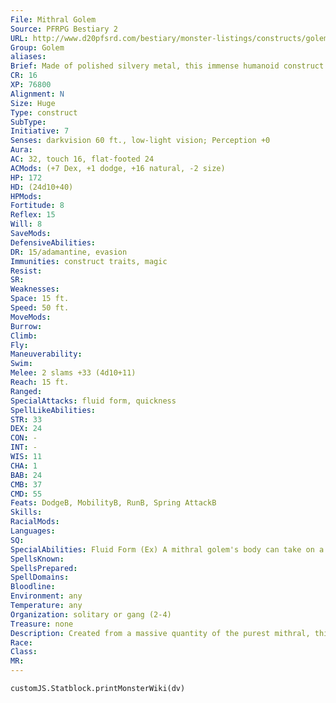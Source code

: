 ```yaml
---
File: Mithral Golem
Source: PFRPG Bestiary 2
URL: http://www.d20pfsrd.com/bestiary/monster-listings/constructs/golem/mithral-golem
Group: Golem
aliases: 
Brief: Made of polished silvery metal, this immense humanoid construct moves with shocking grace and speed.
CR: 16
XP: 76800
Alignment: N
Size: Huge
Type: construct
SubType: 
Initiative: 7
Senses: darkvision 60 ft., low-light vision; Perception +0
Aura: 
AC: 32, touch 16, flat-footed 24
ACMods: (+7 Dex, +1 dodge, +16 natural, -2 size)
HP: 172
HD: (24d10+40)
HPMods: 
Fortitude: 8
Reflex: 15
Will: 8
SaveMods: 
DefensiveAbilities: 
DR: 15/adamantine, evasion
Immunities: construct traits, magic
Resist: 
SR: 
Weaknesses: 
Space: 15 ft.
Speed: 50 ft.
MoveMods: 
Burrow: 
Climb: 
Fly: 
Maneuverability: 
Swim: 
Melee: 2 slams +33 (4d10+11)
Reach: 15 ft.
Ranged: 
SpecialAttacks: fluid form, quickness
SpellLikeAbilities: 
STR: 33
DEX: 24
CON: -
INT: -
WIS: 11
CHA: 1
BAB: 24
CMB: 37
CMD: 55
Feats: DodgeB, MobilityB, RunB, Spring AttackB
Skills: 
RacialMods: 
Languages: 
SQ: 
SpecialAbilities: Fluid Form (Ex) A mithral golem's body can take on a form like liquid silver as a swift action. While in this form, the mithral golem's reach increases to 30 feet and its DR becomes 15/bludgeoning and adamantine. A mithral golem in this form can also move through any crack or hole in a wall or door, no matter how small, without impeding its movement. A mithral golem can maintain this form for up to 10 rounds per day, but these rounds do not need to be consecutive. Reverting to its normal form is a free action.  Immunity to Magic (Ex) A mithral golem is immune to any spell or spell-like ability that allows spell resistance. In addition, certain spells and effects function differently against a mithral golem, as noted below.  • A slow spell cast on the golem causes it to lose its quickness ability for 1d6 rounds.  • A haste spell heals the golem of 1d6 points of damage per level of the caster (maximum 10d6).  • Hitting a mithral golem in fluid form with any spell of 6th level or higher with the cold descriptor causes the golem to take 10d6 points of damage (no save) and lose the use of its fluid form ability for 24 hours.  Quickness (Ex) A mithral golem is incredibly quick. It can take an extra move action during its turn each round. This means it can move up to its speed and still make a full attack.
SpellsKnown: 
SpellsPrepared: 
SpellDomains: 
Bloodline: 
Environment: any
Temperature: any
Organization: solitary or gang (2-4)
Treasure: none
Description: Created from a massive quantity of the purest mithral, this golem is a thing of shining beauty. Unlike most golems, mithral golems are extremely agile, capable of moving at great speed and striking swiftly.  Construction  A mithral golem's body is made of 3,000 pounds of mithral and other precious metals, worth a total of 50,000 gp.  MITHRAL GOLEM  CL 18th; Price 250,000 gp  Construction  Requirements Craft Construct, animate objects, geas/quest, haste, polymorph any object, wish, creator must be caster level 18th; Skill Craft (sculpture) DC 25; Cost 150,000 gp
Race: 
Class: 
MR: 
---
```

```dataviewjs
customJS.Statblock.printMonsterWiki(dv)
```
